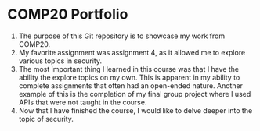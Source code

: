 # COMP20 Portfolio
 
 1. The purpose of this Git repository is to showcase my work from COMP20.
 2. My favorite assignment was assignment 4, as it allowed me to explore various topics in security.
 3. The most important thing I learned in this course was that I have the ability the explore topics on my own. This is apparent in my ability to complete assignments that often had an open-ended nature. Another example of this is the completion of my final group project where I used APIs that were not taught in the course. 
 4. Now that I have finished the course, I would like to delve deeper into the topic of security.
